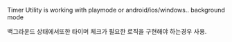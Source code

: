 
Timer Utility is working with  playmode or android/ios/windows.. background mode

백그라운드 상태에서또한 타이머 체크가 필요한 로직을 구현해야 하는경우 사용.
